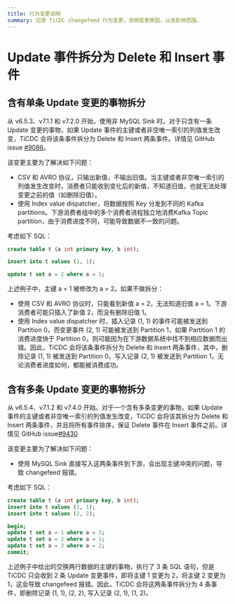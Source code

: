```yaml
---
title: 行为变更说明
summary: 记录 TiCDC changefeed 行为变更，说明变更原因，以及影响范围。
---
```


# Update 事件拆分为 Delete 和 Insert 事件

## 含有单条 Update 变更的事物拆分

从 v6.5.3、v7.1.1 和 v7.2.0 开始，使用非 MySQL Sink 时。对于只含有一条 Update 变更的事物，如果 Update 事件的主键或者非空唯一索引的列值发生改变，TiCDC 会将该条事件拆分为 Delete 和 Insert 两条事件。详情见 GitHub issue [#9086](https://github.com/pingcap/tiflow/issues/9086)。

该变更主要为了解决如下问题：

* CSV 和 AVRO 协议，只输出新值，不输出旧值。当主键或者非空唯一索引的列值发生改变时，消费者只能收到变化后的新值，不知道旧值，也就无法处理变更之前的值（如删除旧值）。
* 使用 Index value dispatcher，将数据按照 Key 分发到不同的 Kafka partitions。下游消费者组中的多个消费者进程独立地消费Kafka Topic partition，由于消费进度不同，可能导致数据不一致的问题。

考虑如下 SQL：

```sql
create table t (a int primary key, b int);

insert into t values (1, 1);

update t set a = 2 where a = 1;
```

上述例子中，主键 a = 1 被修改为 a = 2。如果不做拆分：

*  使用 CSV 和 AVRO 协议时，只能看到新值 a = 2，无法知道旧值 a = 1。下游消费者可能只插入了新值 2，而没有删除旧值 1。
* 使用 Index value dispatcher 时，插入记录 (1, 1) 的事件可能被发送到 Partition 0，而变更事件 (2, 1) 可能被发送到 Partition 1，如果 Partition 1 的消费进度快于 Partition 0，则可能因为在下游数据系统中找不到相应数据而出错。因此，TiCDC 会将该条事件拆分为 Delete 和 Insert 两条事件，其中，删除记录 (1, 1) 被发送到 Partition 0，写入记录 (2, 1) 被发送到 Partition 1，无论消费者进度如何，都能被消费成功。

## 含有多条 Update 变更的事物拆分

从 v6.5.4、v7.1.2 和 v7.4.0 开始。对于一个含有多条变更的事物，如果 Update 事件的主键或者非空唯一索引的列值发生改变，TiCDC 会将该其拆分为 Delete 和 Insert 两条事件，并且将所有事件排序，保证 Delete 事件在 Insert 事件之前。详情见 GitHub issue[#9430](https://github.com/pingcap/tiflow/pull/9437)

该变更主要为了解决如下问题：

* 使用 MySQL Sink 直接写入这两条事件到下游，会出现主键冲突的问题，导致 changefeed 报错。

考虑如下 SQL：

```sql
create table t (a int primary key, b int);
insert into t values (1, 1);
insert into t values (2, 2);

begin;
update t set a = 1 where a = 3;
update t set a = 2 where a = 1;
update t set a = 3 where a = 2;
commit;
```

上述例子中给出的交换两行数据的主键的事物，执行了 3 条 SQL 语句，但是 TiCDC 只会收到 2 条 Update 变更事件，即将主键 1 变更为 2，将主键 2 变更为 1，这会导致 changefeed 报错。因此，TiCDC 会将这两条事件拆分为 4 条事件，即删除记录 (1, 1), (2, 2), 写入记录 (2, 1), (1, 2)。
